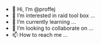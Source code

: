 - 👋 Hi, I’m @proffej
- 👀 I’m interested in raid tool box ...
- 🌱 I’m currently learning ...
- 💞️ I’m looking to collaborate on ...
- 📫 How to reach me ...

<!---
proffej/proffej is a ✨ special ✨ repository because its `README.md` (this file) appears on your GitHub profile.
You can click the Preview link to take a look at your changes.
--->

